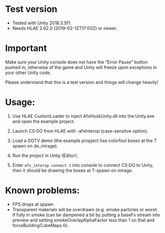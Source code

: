 # Test version

- Tested with Unity 2018.3.5f1.
- Needs HLAE 2.62.0 (2019-02-12T17:00Z) or newer.

# Important

Make sure your Unity console does not have the "Error Pause" button pushed in, otherwise of the game and Unity will freeze upon exceptions in your other Unity code.

Please understand that this is a test version and things will change heavily!

# Usage:

1) Use HLAE CustomLoader to inject AfxHookUnity.dll into the Unity.exe and open the example project.

2) Launch CS:GO from HLAE with -afxInterop (case-sensitve option).

3) Load a GOTV demo (the example propject has colorfoul boxes at the T spawn on de_mirage).

4) Run the project in Untiy (Editor).

5) Enter `afx_interop connect 1` into console to connect CS:GO to Unity, then it should be drawing the boxes at T-spawn on mirage.

# Known problems:

- FPS drops at spawn
- Transparent materials will be overdrawn (e.g. smoke particles or worst: if fully in smoke (can be dampened a bit by putting a baseFx stream into preview and setting smokeOverlayAlphaFactor less than 1 on that and forceBuildingCubeMaps 0).